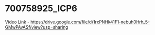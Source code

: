 # 700758925_ICP6

Video Link - https://drive.google.com/file/d/1rxPNHk41F1-nebuh0Hrh_5-GMwPAvASf/view?usp=sharing
